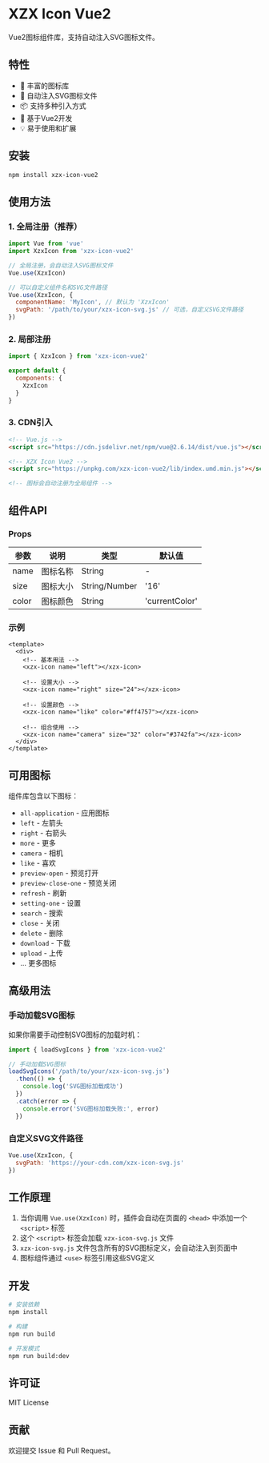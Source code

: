 # XZX Icon Vue2

Vue2图标组件库，支持自动注入SVG图标文件。

## 特性

- 🎨 丰富的图标库
- 🚀 自动注入SVG图标文件
- 📦 支持多种引入方式
- 🎯 基于Vue2开发
- 💡 易于使用和扩展

## 安装

```bash
npm install xzx-icon-vue2
```

## 使用方法

### 1. 全局注册（推荐）

```javascript
import Vue from 'vue'
import XzxIcon from 'xzx-icon-vue2'

// 全局注册，会自动注入SVG图标文件
Vue.use(XzxIcon)

// 可以自定义组件名和SVG文件路径
Vue.use(XzxIcon, {
  componentName: 'MyIcon', // 默认为 'XzxIcon'
  svgPath: '/path/to/your/xzx-icon-svg.js' // 可选，自定义SVG文件路径
})
```

### 2. 局部注册

```javascript
import { XzxIcon } from 'xzx-icon-vue2'

export default {
  components: {
    XzxIcon
  }
}
```

### 3. CDN引入

```html
<!-- Vue.js -->
<script src="https://cdn.jsdelivr.net/npm/vue@2.6.14/dist/vue.js"></script>

<!-- XZX Icon Vue2 -->
<script src="https://unpkg.com/xzx-icon-vue2/lib/index.umd.min.js"></script>

<!-- 图标会自动注册为全局组件 -->
```

## 组件API

### Props

| 参数  | 说明     | 类型           | 默认值        |
|-------|----------|----------------|---------------|
| name  | 图标名称 | String         | -             |
| size  | 图标大小 | String/Number  | '16'          |
| color | 图标颜色 | String         | 'currentColor'|

### 示例

```vue
<template>
  <div>
    <!-- 基本用法 -->
    <xzx-icon name="left"></xzx-icon>

    <!-- 设置大小 -->
    <xzx-icon name="right" size="24"></xzx-icon>

    <!-- 设置颜色 -->
    <xzx-icon name="like" color="#ff4757"></xzx-icon>

    <!-- 组合使用 -->
    <xzx-icon name="camera" size="32" color="#3742fa"></xzx-icon>
  </div>
</template>
```

## 可用图标

组件库包含以下图标：

- `all-application` - 应用图标
- `left` - 左箭头
- `right` - 右箭头
- `more` - 更多
- `camera` - 相机
- `like` - 喜欢
- `preview-open` - 预览打开
- `preview-close-one` - 预览关闭
- `refresh` - 刷新
- `setting-one` - 设置
- `search` - 搜索
- `close` - 关闭
- `delete` - 删除
- `download` - 下载
- `upload` - 上传
- ... 更多图标

## 高级用法

### 手动加载SVG图标

如果你需要手动控制SVG图标的加载时机：

```javascript
import { loadSvgIcons } from 'xzx-icon-vue2'

// 手动加载SVG图标
loadSvgIcons('/path/to/your/xzx-icon-svg.js')
  .then(() => {
    console.log('SVG图标加载成功')
  })
  .catch(error => {
    console.error('SVG图标加载失败:', error)
  })
```

### 自定义SVG文件路径

```javascript
Vue.use(XzxIcon, {
  svgPath: 'https://your-cdn.com/xzx-icon-svg.js'
})
```

## 工作原理

1. 当你调用 `Vue.use(XzxIcon)` 时，插件会自动在页面的 `<head>` 中添加一个 `<script>` 标签
2. 这个 `<script>` 标签会加载 `xzx-icon-svg.js` 文件
3. `xzx-icon-svg.js` 文件包含所有的SVG图标定义，会自动注入到页面中
4. 图标组件通过 `<use>` 标签引用这些SVG定义

## 开发

```bash
# 安装依赖
npm install

# 构建
npm run build

# 开发模式
npm run build:dev
```

## 许可证

MIT License

## 贡献

欢迎提交 Issue 和 Pull Request。
